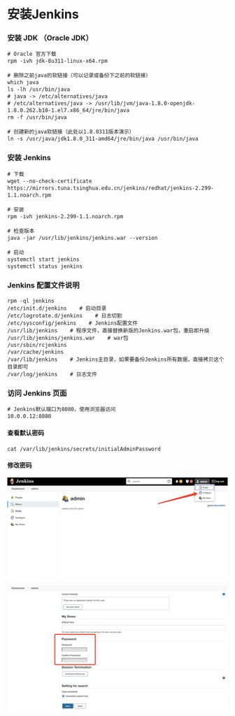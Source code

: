 # 安装Jenkins

### 安装 JDK （Oracle JDK）

```shell
# Oracle 官方下载
rpm -ivh jdk-8u311-linux-x64.rpm

# 删除之前java的软链接（可以记录或备份下之前的软链接）
which java
ls -lh /usr/bin/java
# java -> /etc/alternatives/java
# /etc/alternatives/java -> /usr/lib/jvm/java-1.8.0-openjdk-1.8.0.262.b10-1.el7.x86_64/jre/bin/java
rm -f /usr/bin/java

# 创建新的java软链接（此处以1.8.0311版本演示）
ln -s /usr/java/jdk1.8.0_311-amd64/jre/bin/java /usr/bin/java

```

### 安装 Jenkins

```shell
# 下载
wget --no-check-certificate https://mirrors.tuna.tsinghua.edu.cn/jenkins/redhat/jenkins-2.299-1.1.noarch.rpm

# 安装
rpm -ivh jenkins-2.299-1.1.noarch.rpm

# 检查版本
java -jar /usr/lib/jenkins/jenkins.war --version

# 启动
systemctl start jenkins
systemctl status jenkins
```

### Jenkins 配置文件说明

```
rpm -ql jenkins 
/etc/init.d/jenkins    # 启动目录
/etc/logrotate.d/jenkins    # 日志切割
/etc/sysconfig/jenkins    # Jenkins配置文件
/usr/lib/jenkins    # 程序文件，直接替换新版的Jenkins.war包，重启即升级
/usr/lib/jenkins/jenkins.war    # war包
/usr/sbin/rcjenkins
/var/cache/jenkins
/var/lib/jenkins    # Jenkins主目录，如果要备份Jenkins所有数据，直接拷贝这个目录即可
/var/log/jenkins    # 日志文件
```

### 访问 Jenkins 页面

```
# Jenkins默认端口为8080，使用浏览器访问
10.0.0.12:8080
```

#### 查看默认密码

```
cat /var/lib/jenkins/secrets/initialAdminPassword
```

#### 修改密码

![](<../../../.gitbook/assets/image (53).png>)

![](<../../../.gitbook/assets/image (101).png>)
